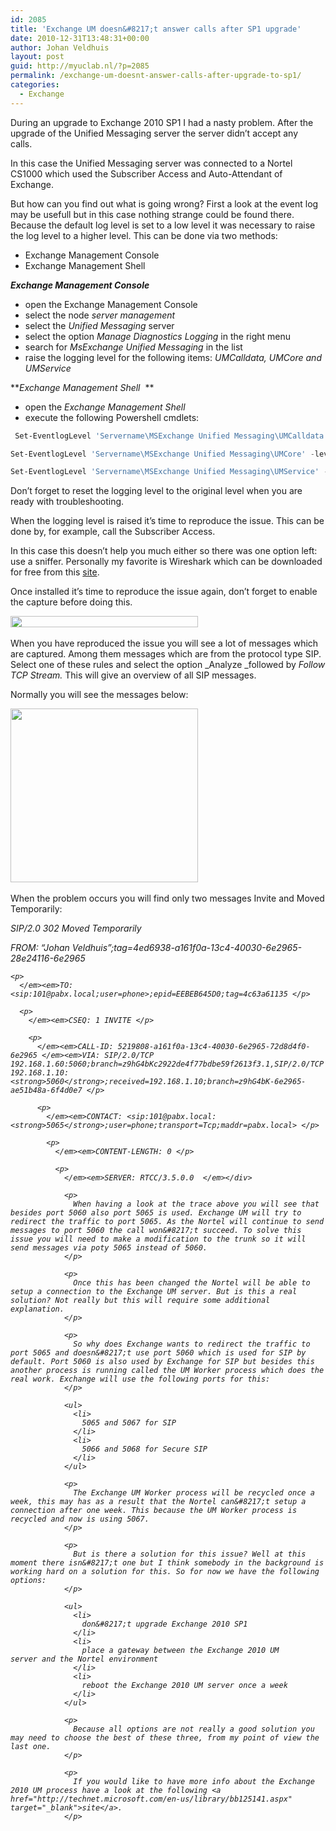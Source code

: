 ```yaml
---
id: 2085
title: 'Exchange UM doesn&#8217;t answer calls after SP1 upgrade'
date: 2010-12-31T13:48:31+00:00
author: Johan Veldhuis
layout: post
guid: http://myuclab.nl/?p=2085
permalink: /exchange-um-doesnt-answer-calls-after-upgrade-to-sp1/
categories:
  - Exchange
---
```

During an upgrade to Exchange 2010 SP1 I had a nasty problem. After the upgrade of the Unified Messaging server the server didn&#8217;t accept any calls.  

In this case the Unified Messaging server was connected to a Nortel CS1000 which used the Subscriber Access and Auto-Attendant of Exchange.  

But how can you find out what is going wrong? First a look at the event log may be usefull but in this case nothing strange could be found there. Because the default log level is set to a low level it was necessary to raise the log level to a higher level. This can be done via two methods:  

  * Exchange Management Console
  * Exchange Management Shell

_**Exchange Management Console**_  

  * open the Exchange Management Console
  * select the node _server management_
  * select the _Unified Messaging_ server
  * select the option _Manage Diagnostics Logging_ in the right menu
  * search for _MsExchange Unified Messaging_ in the list
  * raise the logging level for the following items: _UMCalldata, UMCore and UMService_

**_Exchange Management Shell_  **

  * open the _Exchange Management Shell_
  * execute the following Powershell cmdlets:

```PowerShell
 Set-EventlogLevel 'Servername\MSExchange Unified Messaging\UMCalldata' -level Expert 

Set-EventlogLevel 'Servername\MSExchange Unified Messaging\UMCore' -level Expert 

Set-EventlogLevel 'Servername\MSExchange Unified Messaging\UMService' -level Expert  
````
Don&#8217;t forget to reset the logging level to the original level when you are ready with troubleshooting.  

When the logging level is raised it&#8217;s time to reproduce the issue. This can be done by, for example, call the Subscriber Access.  

In this case this doesn&#8217;t help you much either so there was one option left: use a sniffer. Personally my favorite is Wireshark which can be downloaded for free from this <a href="http://www.wireshark.org/" target="_blank">site</a>.   

Once installed it&#8217;s time to reproduce the issue again, don&#8217;t forget to enable the capture before doing this.  

[<img title="Wireshark UM trace" src="https://i1.wp.com/myuclab.nl/wp-content/uploads/2010/12/um-300x18.jpg?resize=300%2C18" alt="" width="300" height="18" data-recalc-dims="1" />](https://i0.wp.com/myuclab.nl/wp-content/uploads/2010/12/um.jpg)  

When you have reproduced the issue you will see a lot of messages which are captured. Among them messages which are from the protocol type SIP. Select one of these rules and select the option _Analyze _followed by _Follow TCP Stream._ This will give an overview of all SIP messages.  

Normally you will see the messages below:   

[<img title="SIP workflow" src="https://i1.wp.com/myuclab.nl/wp-content/uploads/2010/12/sip-300x278.jpg?resize=300%2C278" alt="" width="300" height="278" data-recalc-dims="1" />](https://i0.wp.com/myuclab.nl/wp-content/uploads/2010/12/sip.jpg)  

When the problem occurs you will find only two messages Invite and Moved Temporarily:  

<div>
  <em>SIP/2.0 302 Moved Temporarily</p> 
  
  <p>
    </em><em>FROM: &#8220;Johan Veldhuis&#8221;<sip:110@pabx.local;user=phone>;tag=4ed6938-a161f0a-13c4-40030-6e2965-28e24116-6e2965 </p> 
    
    <p>
      </em><em>TO: <sip:101@pabx.local;user=phone>;epid=EEBEB645D0;tag=4c63a61135 </p> 
      
      <p>
        </em><em>CSEQ: 1 INVITE </p> 
        
        <p>
          </em><em>CALL-ID: 5219808-a161f0a-13c4-40030-6e2965-72d8d4f0-6e2965 </em><em>VIA: SIP/2.0/TCP 192.168.1.60:5060;branch=z9hG4bKc2922de4f77bdbe59f2613f3.1,SIP/2.0/TCP 192.168.1.10:<strong>5060</strong>;received=192.168.1.10;branch=z9hG4bK-6e2965-ae51b48a-6f4d0e7 </p> 
          
          <p>
            </em><em>CONTACT: <sip:101@pabx.local:<strong>5065</strong>;user=phone;transport=Tcp;maddr=pabx.local> </p> 
            
            <p>
              </em><em>CONTENT-LENGTH: 0 </p> 
              
              <p>
                </em><em>SERVER: RTCC/3.5.0.0  </em></div> 
                
                <p>
                  When having a look at the trace above you will see that besides port 5060 also port 5065 is used. Exchange UM will try to redirect the traffic to port 5065. As the Nortel will continue to send messages to port 5060 the call won&#8217;t succeed. To solve this issue you will need to make a modification to the trunk so it will send messages via poty 5065 instead of 5060. 
                </p>
                
                <p>
                  Once this has been changed the Nortel will be able to setup a connection to the Exchange UM server. But is this a real solution? Not really but this will require some additional explanation.  
                </p>
                
                <p>
                  So why does Exchange wants to redirect the traffic to port 5065 and doesn&#8217;t use port 5060 which is used for SIP by default. Port 5060 is also used by Exchange for SIP but besides this another process is running called the UM Worker process which does the real work. Exchange will use the following ports for this:  
                </p>
                
                <ul>
                  <li>
                    5065 and 5067 for SIP
                  </li>
                  <li>
                    5066 and 5068 for Secure SIP
                  </li>
                </ul>
                
                <p>
                  The Exchange UM Worker process will be recycled once a week, this may has as a result that the Nortel can&#8217;t setup a connection after one week. This because the UM Worker process is recycled and now is using 5067.  
                </p>
                
                <p>
                  But is there a solution for this issue? Well at this moment there isn&#8217;t one but I think somebody in the background is working hard on a solution for this. So for now we have the following options:  
                </p>
                
                <ul>
                  <li>
                    don&#8217;t upgrade Exchange 2010 SP1
                  </li>
                  <li>
                    place a gateway between the Exchange 2010 UM server and the Nortel environment
                  </li>
                  <li>
                    reboot the Exchange 2010 UM server once a week
                  </li>
                </ul>
                
                <p>
                  Because all options are not really a good solution you may need to choose the best of these three, from my point of view the last one. 
                </p>
                
                <p>
                  If you would like to have more info about the Exchange 2010 UM process have a look at the following <a href="http://technet.microsoft.com/en-us/library/bb125141.aspx" target="_blank">site</a>.
                </p>